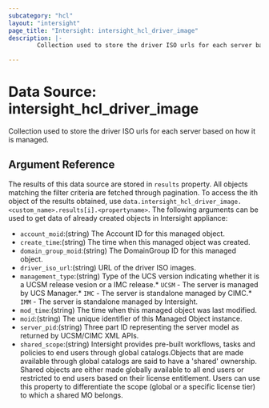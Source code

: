 ```yaml
---
subcategory: "hcl"
layout: "intersight"
page_title: "Intersight: intersight_hcl_driver_image"
description: |-
        Collection used to store the driver ISO urls for each server based on how it is managed.

---
```


# Data Source: intersight_hcl_driver_image
Collection used to store the driver ISO urls for each server based on how it is managed.
## Argument Reference
The results of this data source are stored in `results` property.
All objects matching the filter criteria are fetched through pagination.
To access the ith object of the results obtained, use `data.intersight_hcl_driver_image.<custom_name>.results[i].<propertyname>`.
The following arguments can be used to get data of already created objects in Intersight appliance:
* `account_moid`:(string) The Account ID for this managed object. 
* `create_time`:(string) The time when this managed object was created. 
* `domain_group_moid`:(string) The DomainGroup ID for this managed object. 
* `driver_iso_url`:(string) URL of the driver ISO images. 
* `management_type`:(string) Type of the UCS version indicating whether it is a UCSM release vesion or a IMC release.* `UCSM` - The server is managed by UCS Manager.* `IMC` - The server is standalone managed by CIMC.* `IMM` - The server is standalone managed by Intersight. 
* `mod_time`:(string) The time when this managed object was last modified. 
* `moid`:(string) The unique identifier of this Managed Object instance. 
* `server_pid`:(string) Three part ID representing the server model as returned by UCSM/CIMC XML APIs. 
* `shared_scope`:(string) Intersight provides pre-built workflows, tasks and policies to end users through global catalogs.Objects that are made available through global catalogs are said to have a 'shared' ownership. Shared objects are either made globally available to all end users or restricted to end users based on their license entitlement. Users can use this property to differentiate the scope (global or a specific license tier) to which a shared MO belongs. 
 
